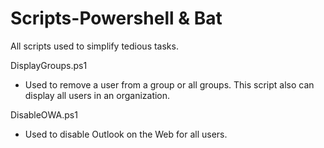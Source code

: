 # Scripts-Powershell & Bat
All scripts used to simplify tedious tasks.

DisplayGroups.ps1

- Used to remove a user from a group or all groups. This script also can display all users in an organization.


DisableOWA.ps1

- Used to disable Outlook on the Web for all users.


